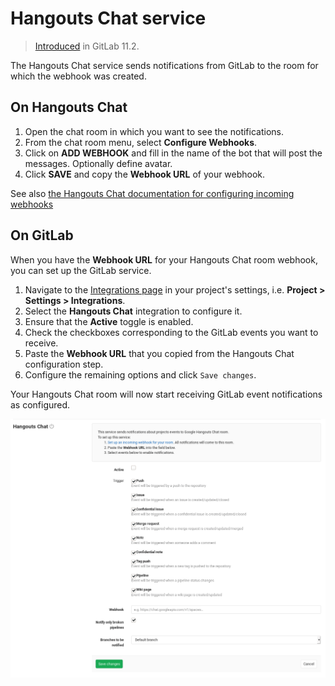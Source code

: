# Hangouts Chat service

> [Introduced](https://gitlab.com/gitlab-org/gitlab-foss/issues/43756) in GitLab 11.2.

The Hangouts Chat service sends notifications from GitLab to the room for which the webhook was created.

## On Hangouts Chat

1. Open the chat room in which you want to see the notifications.
1. From the chat room menu, select **Configure Webhooks**.
1. Click on **ADD WEBHOOK** and fill in the name of the bot that will post the messages. Optionally define avatar.
1. Click **SAVE** and copy the **Webhook URL** of your webhook.

See also [the Hangouts Chat documentation for configuring incoming webhooks](https://developers.google.com/hangouts/chat/how-tos/webhooks)

## On GitLab

When you have the **Webhook URL** for your Hangouts Chat room webhook, you can set up the GitLab service.

1. Navigate to the [Integrations page](overview.md#accessing-integrations) in your project's settings, i.e. **Project > Settings > Integrations**.
1. Select the **Hangouts Chat** integration to configure it.
1. Ensure that the **Active** toggle is enabled.
1. Check the checkboxes corresponding to the GitLab events you want to receive.
1. Paste the **Webhook URL** that you copied from the Hangouts Chat configuration step.
1. Configure the remaining options and click `Save changes`.

Your Hangouts Chat room will now start receiving GitLab event notifications as configured.

![Hangouts Chat configuration](img/hangouts_chat_configuration.png)
